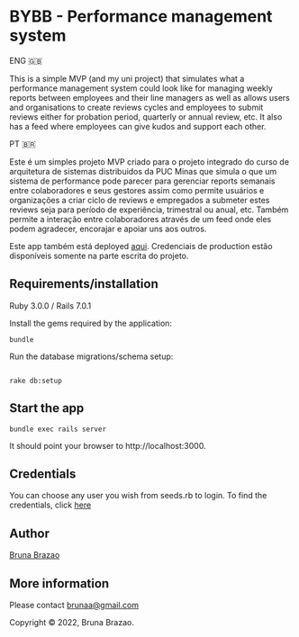 # BYBB - Performance management system

ENG 🇬🇧

This is a simple MVP (and my uni project) that simulates what a performance management system could look like for managing weekly reports between employees and their line managers as well as allows users and organisations to create reviews cycles and employees to submit reviews either for probation period, quarterly or annual review, etc. It also has a feed where employees can give kudos and support each other.


PT 🇧🇷

Este é um simples projeto MVP criado para o projeto integrado do curso de arquitetura de sistemas distribuidos da PUC Minas que simula o que um sistema de performance pode parecer para gerenciar reports semanais entre colaboradores e seus gestores assim como permite usuários e organizações a criar ciclo de reviews e empregados a submeter estes reviews seja para período de experiência, trimestral ou anual, etc. Também permite a interação entre colaboradores através de um feed onde eles podem agradecer, encorajar e apoiar uns aos outros.

Este app também está deployed [aqui](http://bybb-test.herokuapp.com). Credenciais de production estão disponíveis somente na parte escrita do projeto.


## Requirements/installation

Ruby 3.0.0 / Rails 7.0.1

Install the gems required by the application:

```
bundle

````

Run the database migrations/schema setup:

```

rake db:setup

```

## Start the app

```
bundle exec rails server
```

It should point your browser to http://localhost:3000.  


## Credentials

You can choose any user you wish from seeds.rb to login. To find the credentials, click [here](https://github.com/brunabrazao/bybb/blob/main/db/seeds/development.rb)

## Author
[Bruna Brazao](http://brunabrazao.com)


## More information

Please contact brunaa@gmail.com


Copyright © 2022, Bruna Brazao. 

